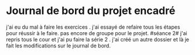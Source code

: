 #  Journal de bord du projet encadré
j'ai eu du mal à faire les exercices .
j'ai essayé de refaire tous les étapes pour réussir à le faire.
pas encore de groupe pour le projet.
#séance 2#
j'ai repris tous le cour et j'ai pu faire la série 2 .
j'ai créé un autre dossier et là je fait les modifications sur le journal de bord.
